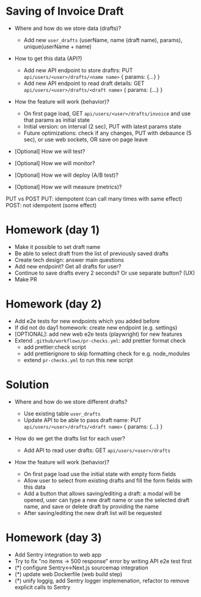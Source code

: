 # Saving of Invoice Draft

- Where and how do we store data (drafts)?
  - Add new `user_drafts` (userName, name (draft name), params), unique(userName + name)
- How to get this data (API?)
  - Add new API endpoint to store draftrs: PUT `api/users/<user>/drafts/<name name>` { params: {...} }
  - Add new API endpoint to read draft details: GET `api/users/<user>/drafts/<draft name>` { params: {...} }
- How the feature will work (behavior)?
  - On first page load, GET `api/users/<user>/drafts/invoice` and use that params as initial state
  - Initial version: on interval (2 sec), PUT with latest params state
  - Future optimizations: check if any changes, PUT with debaunce (5 sec), or use web sockets, OR save on page leave

- [Optional] How we will test?
- [Optional] How we will monitor?
- [Optional] How we will deploy (A/B test)?
- [Optional] How we will measure (metrics)?

PUT vs POST
PUT: idempotent (can call many times with same effect)
POST: not idempotent (some effect)

# Homework (day 1)

- Make it possible to set draft name
- Be able to select draft from the list of previously saved drafts
- Create tech design: answer main questions
- Add new endpoint? Get all drafts for user?
- Continue to save drafts every 2 seconds? Or use separate button? (UX)
- Make PR

# Homework (day 2)

- Add e2e tests for new endpoints which you added before
- If did not do day1 homework: create new endpoint (e.g. settings)
- [OPTIONAL]: add new web e2e tests (playwright) for new features
- Extend `.github/workflows/pr-checks.yml`: add prettier format check
  - add prettier:check script
  - add prettierignore to skip formatting check for e.g. node_modules
  - extend `pr-checks.yml` to run this new script

# Solution

- Where and how do we store different drafts?
  - Use existing table `user_drafts`
  - Update API to be able to pass draft name: PUT `api/users/<user>/drafts/<draft name>` { params: {...} }

- How do we get the drafts list for each user?
  - Add API to read user drafts: GET `api/users/<user>/drafts`

- How the feature will work (behavior)?
  - On first page load use the initial state with empty form fields
  - Allow user to select from existing drafts and fill the form fields with this data
  - Add a button that allows saving/editing a draft: a modal will be opened, user can type a new draft name or use the selected draft name, and save or delete draft by providing the name
  - After saving/editing the new draft list will be requested
  
# Homework (day 3)

- Add Sentry integration to web app
- Try to fix "no items -> 500 response" error by writing API e2e test first 
- (*) configure Sentry<->Next.js sourcemap integration
- (*) update web Dockerfile (web build step)
- (*) unify loggig, add Sentry logger implemenation, 
      refactor to remove explicit calls to Sentry
